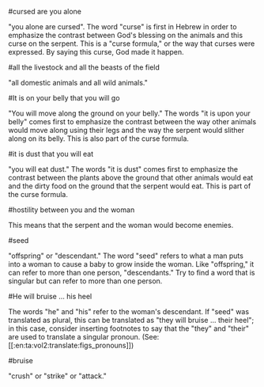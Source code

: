 #cursed are you alone

"you alone are cursed". The word "curse" is first in Hebrew in order to emphasize the contrast between God's blessing on the animals and this curse on the serpent. This is a "curse formula," or the way that curses were expressed. By saying this curse, God made it happen.

#all the livestock and all the beasts of the field

"all domestic animals and all wild animals."

#It is on your belly that you will go

"You will move along the ground on your belly." The words "it is upon your belly" comes first to emphasize the contrast between the way other animals would move along using their legs and the way the serpent would slither along on its belly. This is also part of the curse formula.

#it is dust that you will eat

"you will eat dust." The words "it is dust" comes first to emphasize the contrast between the plants above the ground that other animals would eat and the dirty food on the ground that the serpent would eat. This is part of the curse formula.

#hostility between you and the woman

This means that the serpent and the woman would become enemies.

#seed

"offspring" or "descendant." The word "seed" refers to what a man puts into a woman to cause a baby to grow inside the woman. Like "offspring," it can refer to more than one person, "descendants." Try to find a word that is singular but can refer to more than one person.

#He will bruise ... his heel

The words "he" and "his" refer to the woman's descendant. If "seed" was translated as plural, this can be translated as "they will bruise ... their heel"; in this case, consider inserting footnotes to say that the "they" and "their" are used to translate a singular pronoun. (See: [[:en:ta:vol2:translate:figs_pronouns]])

#bruise

"crush" or "strike" or "attack."
